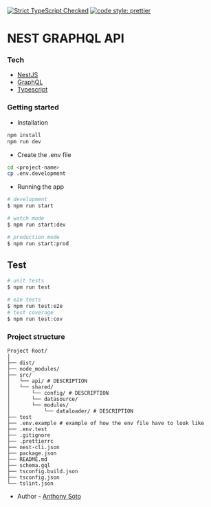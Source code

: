 [![Strict TypeScript Checked](https://camo.githubusercontent.com/21132e0838961fbecb75077042aa9b15bc0bf6f9/68747470733a2f2f62616467656e2e6e65742f62616467652f4275696c74253230576974682f547970655363726970742f626c7565)](https://www.typescriptlang.org)
[![code style: prettier](https://img.shields.io/badge/code_style-prettier-ff69b4.svg?style=flat-square)](https://github.com/prettier/prettier)

# NEST GRAPHQL API

### Tech

- [NestJS](https://docs.nestjs.com/)
- [GraphQL](https://graphql.org/)
- [Typescript](https://www.typescriptlang.org/docs/home.html)

### Getting started

- Installation

```sh
npm install
npm run dev
```

- Create the .env file

```sh
cd <project-name>
cp .env.development
```

- Running the app

```bash
# development
$ npm run start

# watch mode
$ npm run start:dev

# production mode
$ npm run start:prod
```

## Test

```bash
# unit tests
$ npm run test

# e2e tests
$ npm run test:e2e
# test coverage
$ npm run test:cov
```

### Project structure

```
Project Root/
│
├── dist/
├── node_modules/
├── src/
│   └── api/ # DESCRIPTION
│   └── shared/
│       └── config/ # DESCRIPTION
│       └── datasource/
│       └── modules/
│           └── dataloader/ # DESCRIPTION
├── test
├── .env.example # example of how the env file have to look like
├── .env.test
├── .gitignore
├── .prettierrc
├── nest-cli.json
├── package.json
├── README.md
├── schema.gql
├── tsconfig.build.json
├── tsconfig.json
└── tslint.json
```

- Author - [Anthony Soto](anthony.soto.cordoba@gmail.com)
